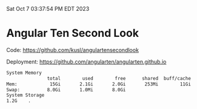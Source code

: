 Sat Oct  7 03:37:54 PM EDT 2023

# Angular Ten Second Look

Code: https://github.com/kusl/angulartensecondlook

Deployment: https://github.com/angularten/angularten.github.io

```bash
System Memory
               total        used        free      shared  buff/cache   available
Mem:            15Gi       2.1Gi       2.0Gi       253Mi        11Gi        12Gi
Swap:          8.0Gi       1.0Mi       8.0Gi
System Storage
1.2G	.
```
```bash
